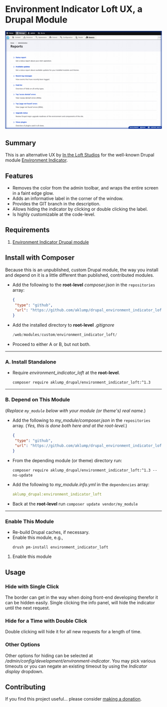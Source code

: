 # Environment Indicator Loft UX, a Drupal Module

![Environment Indicator Loft](images/indicator.png)

## Summary

This is an alternative UX by [In the Loft Studios](http://intheloftstudios.com) for the well-known Drupal module [Environment Indicator](https://www.drupal.org/project/environment_indicator).

## Features

* Removes the color from the admin toolbar, and wraps the entire screen in a faint edge glow.
* Adds an informative label in the corner of the window.
* Provides the GIT branch in the description.
* Allows hiding the indicator by clicking or double clicking the label.
* Is highly customizable at the code-level.

## Requirements

1. [Environment Indicator Drupal module](https://www.drupal.org/project/environment_indicator)

## Install with Composer

Because this is an unpublished, custom Drupal module, the way you install and depend on it is a little different than published, contributed modules.

* Add the following to the **root-level** _composer.json_ in the `repositories` array:
    ```json
    {
     "type": "github",
     "url": "https://github.com/aklump/drupal_environment_indicator_loft"
    }
    ```
* Add the installed directory to **root-level** _.gitignore_
  
   ```php
   /web/modules/custom/environment_indicator_loft/
   ```
* Proceed to either A or B, but not both.
---
### A. Install Standalone
* Require _environment_indicator_loft_ at the **root-level**.
    ```
    composer require aklump_drupal/environment_indicator_loft:^1.3
    ```
---
### B. Depend on This Module

(_Replace `my_module` below with your module (or theme's) real name._)

* Add the following to _my_module/composer.json_ in the `repositories` array. (_Yes, this is done both here and at the root-level._)
    ```json
    {
     "type": "github",
     "url": "https://github.com/aklump/drupal_environment_indicator_loft"
    }
    ```
* From the depending module (or theme) directory run:
    ```
    composer require aklump_drupal/environment_indicator_loft:^1.3 --no-update
    ```

* Add the following to _my_module.info.yml_ in the `dependencies` array:
    ```yaml
    aklump_drupal:environment_indicator_loft
    ```
* Back at the **root-level** run `composer update vendor/my_module`


---
### Enable This Module

* Re-build Drupal caches, if necessary.
* Enable this module, e.g.,
  ```shell
  drush pm-install environment_indicator_loft
  ```

1. Enable this module

## Usage

### Hide with Single Click

The border can get in the way when doing front-end developing therefor it can be hidden easily. Single clicking the info panel, will hide the indicator until the next request.

### Hide for a Time with Double Click

Double clicking will hide it for all new requests for a length of time.

### Other Options

Other options for hiding can be selected at _/admin/config/development/environment-indicator_. You may pick various timeouts or you can negate an existing timeout by using the _Indicator display_ dropdown.

## Contributing

If you find this project useful... please consider [making a donation](https://www.paypal.com/cgi-bin/webscr?cmd=_s-xclick&hosted_button_id=4E5KZHDQCEUV8&item_name=Gratitude%20for%20aklump%2Fenvironment_indicator_loft).
